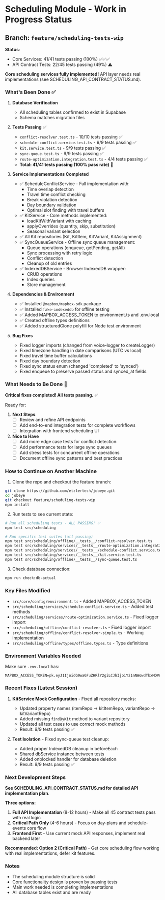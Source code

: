 # Scheduling Module - Work in Progress Status

## Branch: `feature/scheduling-tests-wip`

**Status**:
- Core Services: 41/41 tests passing (100%) ✅✅✅
- API Contract Tests: 22/45 tests passing (49%) ⚠️

**Core scheduling services fully implemented!** API layer needs real implementations (see SCHEDULING_API_CONTRACT_STATUS.md).

### What's Been Done ✅

1. **Database Verification**
   - All scheduling tables confirmed to exist in Supabase
   - Schema matches migration files

2. **Tests Passing** ✅
   - `conflict-resolver.test.ts` - 10/10 tests passing ✅
   - `schedule-conflict.service.test.ts` - 9/9 tests passing ✅
   - `kit.service.test.ts` - 9/9 tests passing ✅
   - `sync-queue.test.ts` - 9/9 tests passing ✅
   - `route-optimization.integration.test.ts` - 4/4 tests passing ✅
   - **Total: 41/41 tests passing (100% pass rate)** 🎉

3. **Service Implementations Completed**
   - ✅ ScheduleConflictService - Full implementation with:
     - Time overlap detection
     - Travel time conflict checking
     - Break violation detection
     - Day boundary validation
     - Optimal slot finding with travel buffers
   - ✅ KitService - Core methods implemented:
     - loadKitWithVariant with caching
     - applyOverrides (quantity, skip, substitution)
     - Seasonal variant selection
   - ✅ All Kit repositories (Kit, KitItem, KitVariant, KitAssignment)
   - ✅ SyncQueueService - Offline sync queue management:
     - Queue operations (enqueue, getPending, getAll)
     - Sync processing with retry logic
     - Conflict detection
     - Cleanup of old entries
   - ✅ IndexedDBService - Browser IndexedDB wrapper:
     - CRUD operations
     - Index queries
     - Store management

4. **Dependencies & Environment**
   - ✅ Installed `@mapbox/mapbox-sdk` package
   - ✅ Installed `fake-indexeddb` for offline testing
   - ✅ Added MAPBOX_ACCESS_TOKEN to environment.ts and .env.local
   - ✅ Created offline types definitions
   - ✅ Added structuredClone polyfill for Node test environment

5. **Bug Fixes**
   - Fixed logger imports (changed from voice-logger to createLogger)
   - Fixed timezone handling in date comparisons (UTC vs local)
   - Fixed travel time buffer calculations
   - Fixed day boundary detection
   - Fixed sync status enum (changed 'completed' to 'synced')
   - Fixed enqueue to preserve passed status and synced_at fields

### What Needs to Be Done 🚧

**Critical fixes completed! All tests passing.** ✅

Ready for:
1. **Next Steps**
   - [ ] Review and refine API endpoints
   - [ ] Add end-to-end integration tests for complete workflows
   - [ ] Integration with frontend scheduling UI

2. **Nice to Have**
   - [ ] Add more edge case tests for conflict detection
   - [ ] Add performance tests for large sync queues
   - [ ] Add stress tests for concurrent offline operations
   - [ ] Document offline sync patterns and best practices

### How to Continue on Another Machine

1. Clone the repo and checkout the feature branch:
```bash
git clone https://github.com/etzlertech/jobeye.git
cd jobeye
git checkout feature/scheduling-tests-wip
npm install
```

2. Run tests to see current state:
```bash
# Run all scheduling tests - ALL PASSING! ✅
npm test src/scheduling

# Run specific test suites (all passing)
npm test src/scheduling/offline/__tests__/conflict-resolver.test.ts
npm test src/scheduling/services/__tests__/route-optimization.integration.test.ts
npm test src/scheduling/services/__tests__/schedule-conflict.service.test.ts
npm test src/scheduling/services/__tests__/kit.service.test.ts
npm test src/scheduling/offline/__tests__/sync-queue.test.ts
```

3. Check database connection:
```bash
npm run check:db-actual
```

### Key Files Modified

- `src/core/config/environment.ts` - Added MAPBOX_ACCESS_TOKEN
- `src/scheduling/services/schedule-conflict.service.ts` - Added test methods
- `src/scheduling/services/route-optimization.service.ts` - Fixed logger import
- `src/scheduling/offline/conflict-resolver.ts` - Fixed logger import
- `src/scheduling/offline/conflict-resolver-simple.ts` - Working implementation
- `src/scheduling/offline/types/offline.types.ts` - Type definitions

### Environment Variables Needed

Make sure `.env.local` has:
```
MAPBOX_ACCESS_TOKEN=pk.eyJ1IjoidG9waGFuZHRlY2giLCJhIjoiY21nNWowdTkxMDVmdjJqcTRuaDBzdDBpcSJ9.HlrEVtagnz_vn_S2BBKeRg
```

### Recent Fixes (Latest Session)

1. **KitService Mock Configuration** - Fixed all repository mocks:
   - Updated property names (itemRepo → kitItemRepo, variantRepo → kitVariantRepo)
   - Added missing `findByKit` method to variant repository
   - Updated all test cases to use correct mock methods
   - Result: 9/9 tests passing ✅

2. **Test Isolation** - Fixed sync-queue test cleanup:
   - Added proper IndexedDB cleanup in beforeEach
   - Shared dbService instance between tests
   - Added onblocked handler for database deletion
   - Result: 9/9 tests passing ✅

### Next Development Steps

**See SCHEDULING_API_CONTRACT_STATUS.md for detailed API implementation plan.**

**Three options:**

1. **Full API Implementation** (8-12 hours) - Make all 45 contract tests pass with real logic
2. **Critical Path Only** (4-6 hours) - Focus on day-plans and schedule-events core flow
3. **Frontend First** - Use current mock API responses, implement real backend later

**Recommended: Option 2 (Critical Path)** - Get core scheduling flow working with real implementations, defer kit features.

### Notes

- The scheduling module structure is solid
- Core functionality design is proven by passing tests
- Main work needed is completing implementations
- All database tables exist and are ready